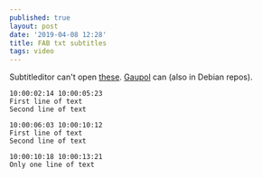 ```yaml
---
published: true
layout: post
date: '2019-04-08 12:28'
title: FAB txt subtitles
tags: video 
---
```

Subtitleditor can't open [these](https://www.fab-online.com/kb/sup/fabsubtitler/import.html). [Gaupol](https://otsaloma.io/gaupol/) can (also in Debian repos).

    10:00:02:14 10:00:05:23
    First line of text
    Second line of text

    10:00:06:03 10:00:10:12
    First line of text
    Second line of text

    10:00:10:18 10:00:13:21
    Only one line of text
